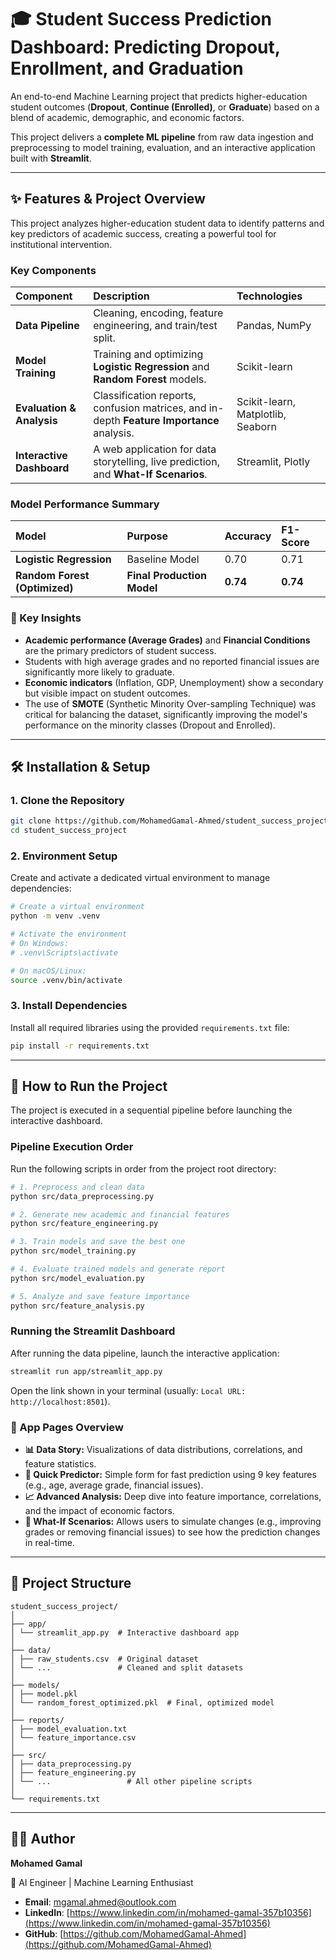 

# 🎓 Student Success Prediction Dashboard: Predicting Dropout, Enrollment, and Graduation

An end-to-end Machine Learning project that predicts higher-education student outcomes (**Dropout**, **Continue (Enrolled)**, or **Graduate**) based on a blend of academic, demographic, and economic factors.

This project delivers a **complete ML pipeline** from raw data ingestion and preprocessing to model training, evaluation, and an interactive application built with **Streamlit**.

-----

## ✨ Features & Project Overview

This project analyzes higher-education student data to identify patterns and key predictors of academic success, creating a powerful tool for institutional intervention.

### **Key Components**

| Component | Description | Technologies |
| :--- | :--- | :--- |
| **Data Pipeline** | Cleaning, encoding, feature engineering, and train/test split. | Pandas, NumPy |
| **Model Training** | Training and optimizing **Logistic Regression** and **Random Forest** models. | Scikit-learn |
| **Evaluation & Analysis** | Classification reports, confusion matrices, and in-depth **Feature Importance** analysis. | Scikit-learn, Matplotlib, Seaborn |
| **Interactive Dashboard** | A web application for data storytelling, live prediction, and **What-If Scenarios**. | Streamlit, Plotly |

### **Model Performance Summary**

| Model | Purpose | Accuracy | F1-Score |
| :--- | :--- | :--- | :--- |
| **Logistic Regression** | Baseline Model | $0.70$ | $0.71$ |
| **Random Forest (Optimized)** | **Final Production Model** | **$0.74$** | **$0.74$** |

### **🎯 Key Insights**

  * **Academic performance (Average Grades)** and **Financial Conditions** are the primary predictors of student success.
  * Students with high average grades and no reported financial issues are significantly more likely to graduate.
  * **Economic indicators** (Inflation, GDP, Unemployment) show a secondary but visible impact on student outcomes.
  * The use of **SMOTE** (Synthetic Minority Over-sampling Technique) was critical for balancing the dataset, significantly improving the model's performance on the minority classes (Dropout and Enrolled).

-----

## 🛠️ Installation & Setup

### **1. Clone the Repository**

```bash
git clone https://github.com/MohamedGamal-Ahmed/student_success_project.git
cd student_success_project
```

### **2. Environment Setup**

Create and activate a dedicated virtual environment to manage dependencies:

```bash
# Create a virtual environment
python -m venv .venv

# Activate the environment
# On Windows:
# .venv\Scripts\activate

# On macOS/Linux:
source .venv/bin/activate
```

### **3. Install Dependencies**

Install all required libraries using the provided `requirements.txt` file:

```bash
pip install -r requirements.txt
```

-----

## 🚀 How to Run the Project

The project is executed in a sequential pipeline before launching the interactive dashboard.

### **Pipeline Execution Order**

Run the following scripts in order from the project root directory:

```bash
# 1. Preprocess and clean data
python src/data_preprocessing.py

# 2. Generate new academic and financial features
python src/feature_engineering.py

# 3. Train models and save the best one
python src/model_training.py

# 4. Evaluate trained models and generate report
python src/model_evaluation.py

# 5. Analyze and save feature importance
python src/feature_analysis.py
```

### **Running the Streamlit Dashboard**

After running the data pipeline, launch the interactive application:

```bash
streamlit run app/streamlit_app.py
```

Open the link shown in your terminal (usually: `Local URL: http://localhost:8501`).

### **🧭 App Pages Overview**

  * **📊 Data Story:** Visualizations of data distributions, correlations, and feature statistics.
  * **🔮 Quick Predictor:** Simple form for fast prediction using 9 key features (e.g., age, average grade, financial issues).
  * **📈 Advanced Analysis:** Deep dive into feature importance, correlations, and the impact of economic factors.
  * **🤔 What-If Scenarios:** Allows users to simulate changes (e.g., improving grades or removing financial issues) to see how the prediction changes in real-time.

-----

## 📂 Project Structure

```
student_success_project/
│
├── app/
│ └── streamlit_app.py  # Interactive dashboard app
│
├── data/
│ ├── raw_students.csv  # Original dataset
│ └── ...               # Cleaned and split datasets
│
├── models/
│ ├── model.pkl
│ └── random_forest_optimized.pkl  # Final, optimized model
│
├── reports/
│ ├── model_evaluation.txt
│ └── feature_importance.csv
│
├── src/
│ ├── data_preprocessing.py
│ ├── feature_engineering.py
│ └── ...                 # All other pipeline scripts
│
└── requirements.txt
```

-----

## 🧑‍💻 Author

**Mohamed Gamal**

🎯 AI Engineer | Machine Learning Enthusiast

  * **Email**: mgamal.ahmed@outlook.com
  * **LinkedIn**: [https://www.linkedin.com/in/mohamed-gamal-357b10356](https://www.linkedin.com/in/mohamed-gamal-357b10356)
  * **GitHub**: [https://github.com/MohamedGamal-Ahmed](https://github.com/MohamedGamal-Ahmed)

